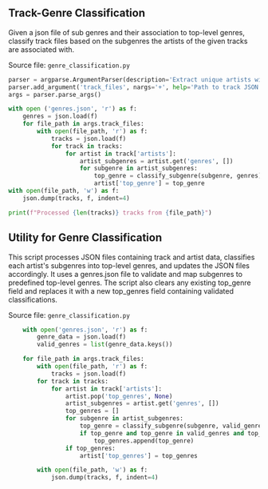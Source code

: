 ## Track-Genre Classification
Given a json file of sub genres and their association to top-level genres, classify track files based on the subgenres the artists of the given tracks are associated with.

Source file: `genre_classification.py`

```python
parser = argparse.ArgumentParser(description='Extract unique artists without genres from track files.')
parser.add_argument('track_files', nargs='+', help='Path to track JSON files', default='data/tracks')
args = parser.parse_args()

with open ('genres.json', 'r') as f:
    genres = json.load(f)
    for file_path in args.track_files:
        with open(file_path, 'r') as f:
            tracks = json.load(f)
            for track in tracks:
                for artist in track['artists']:
                    artist_subgenres = artist.get('genres', [])
                    for subgenre in artist_subgenres:
                        top_genre = classify_subgenre(subgenre, genres)
                        artist['top_genre'] = top_genre
with open(file_path, 'w') as f:
    json.dump(tracks, f, indent=4)

print(f"Processed {len(tracks)} tracks from {file_path}")
```

## Utility for Genre Classification

This script processes JSON files containing track and artist data, classifies each artist's subgenres into top-level genres, and updates the JSON files accordingly. It uses a genres.json file to validate and map subgenres to predefined top-level genres. The script also clears any existing top_genre field and replaces it with a new top_genres field containing validated classifications.

Source file: `genre_classification.py`

```python
    with open('genres.json', 'r') as f:
        genre_data = json.load(f)
        valid_genres = list(genre_data.keys())

    for file_path in args.track_files:
        with open(file_path, 'r') as f:
            tracks = json.load(f)
        for track in tracks:
            for artist in track['artists']:
                artist.pop('top_genres', None)
                artist_subgenres = artist.get('genres', [])
                top_genres = []
                for subgenre in artist_subgenres:
                    top_genre = classify_subgenre(subgenre, valid_genres)
                    if top_genre and top_genre in valid_genres and top_genre not in top_genres:
                        top_genres.append(top_genre)
                if top_genres:
                    artist['top_genres'] = top_genres

        with open(file_path, 'w') as f:
            json.dump(tracks, f, indent=4)

```